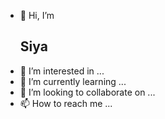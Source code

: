 - 👋 Hi, I’m <h2>Siya</h2>
- 👀 I’m interested in ...
- 🌱 I’m currently learning ...
- 💞️ I’m looking to collaborate on ...
- 📫 How to reach me ...

<!---
hiimsiya/hiimsiya is a ✨ special ✨ repository because its `README.md` (this file) appears on your GitHub profile.
You can click the Preview link to take a look at your changes.
--->
